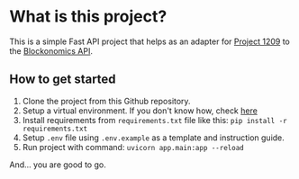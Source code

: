 # What is this project?

This is a simple Fast API project that helps as an adapter for [Project 1209](https://github.com/OluwadaraDaily/project-1209) to the [Blockonomics API](https://www.blockonomics.co/views/api.html).

## How to get started

1. Clone the project from this Github repository.
2. Setup a virtual environment. If you don't know how, check [here](https://www.freecodecamp.org/news/how-to-setup-virtual-environments-in-python/)
3. Install requirements from `requirements.txt` file like this: `pip install -r requirements.txt`
4. Setup `.env` file using `.env.example` as a template and instruction guide.
5. Run project with command: `uvicorn app.main:app --reload`

And... you are good to go.